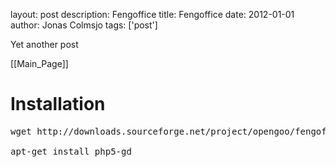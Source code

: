 layout: post
description: Fengoffice
title: Fengoffice
date: 2012-01-01
author: Jonas Colmsjo
tags: ['post']

Yet another post





[[Main_Page]]



# Installation 

<pre>
wget http://downloads.sourceforge.net/project/opengoo/fengoffice/fengoffice_1.7.5/fengoffice_1.7.5.zip?r=http%3A%2F%2Fsourceforge.net%2Fprojects%2Fopengoo%2Ffiles%2Ffengoffice%2Ffengoffice_1.7.5%2F&ts=1330413483&use_mirror=dfn

apt-get install php5-gd




</pre>
